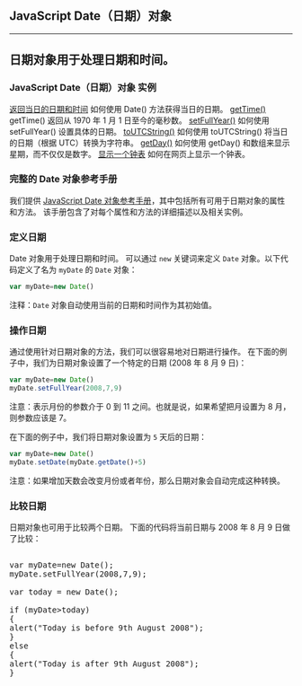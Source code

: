 ## JavaScript Date（日期）对象

---------------------------------
日期对象用于处理日期和时间。
---------------------------------

### JavaScript Date（日期）对象 实例

[返回当日的日期和时间](http://www.w3school.com.cn/tiy/t.asp?f=jsrf_date)
  如何使用 Date() 方法获得当日的日期。
[getTime()](http://www.w3school.com.cn/tiy/t.asp?f=jseg_date_gettime)
  getTime() 返回从 1970 年 1 月 1 日至今的毫秒数。
[setFullYear()](http://www.w3school.com.cn/tiy/t.asp?f=jsrf_date_setfullyear2)
  如何使用 setFullYear() 设置具体的日期。
[toUTCString()](http://www.w3school.com.cn/tiy/t.asp?f=jsrf_date_toutcstring)
  如何使用 toUTCString() 将当日的日期（根据 UTC）转换为字符串。
[getDay()](http://www.w3school.com.cn/tiy/t.asp?f=jsrf_date_date_weekday)
  如何使用 getDay() 和数组来显示星期，而不仅仅是数字。
[显示一个钟表](http://www.w3school.com.cn/tiy/t.asp?f=jsrf_date_timing_clock)
  如何在网页上显示一个钟表。

### 完整的 Date 对象参考手册

我们提供 [JavaScript Date 对象参考手册](http://www.w3school.com.cn/js/jsref_obj_date.asp)，其中包括所有可用于日期对象的属性和方法。
该手册包含了对每个属性和方法的详细描述以及相关实例。

### 定义日期

Date 对象用于处理日期和时间。
可以通过 `new` 关键词来定义 `Date` 对象。以下代码定义了名为 `myDate` 的 `Date` 对象：

```javascript
var myDate=new Date()
```

注释：`Date` 对象自动使用当前的日期和时间作为其初始值。

### 操作日期

通过使用针对日期对象的方法，我们可以很容易地对日期进行操作。
在下面的例子中，我们为日期对象设置了一个特定的日期 (2008 年 8 月 9 日)：

```javascript
var myDate=new Date()
myDate.setFullYear(2008,7,9)
```

注意：表示月份的参数介于 0 到 11 之间。也就是说，如果希望把月设置为 8 月，则参数应该是 7。

在下面的例子中，我们将日期对象设置为 `5` 天后的日期：

```javascript
var myDate=new Date()
myDate.setDate(myDate.getDate()+5)
```

注意：如果增加天数会改变月份或者年份，那么日期对象会自动完成这种转换。

### 比较日期

日期对象也可用于比较两个日期。
下面的代码将当前日期与 2008 年 8 月 9 日做了比较：

<pre>
<javascript>
var myDate=new Date();
myDate.setFullYear(2008,7,9);

var today = new Date();

if (myDate>today)
{
alert("Today is before 9th August 2008");
}
else
{
alert("Today is after 9th August 2008");
}
</javascript>
</pre>
